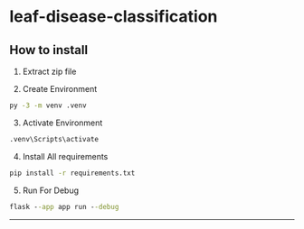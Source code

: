 # leaf-disease-classification

## How to install

1. Extract zip file

2. Create Environment

```cmd
py -3 -m venv .venv
```

3. Activate Environment

```cmd
.venv\Scripts\activate
```

4. Install All requirements

```cmd
pip install -r requirements.txt
```

5. Run For Debug

```cmd
flask --app app run --debug 
```

---